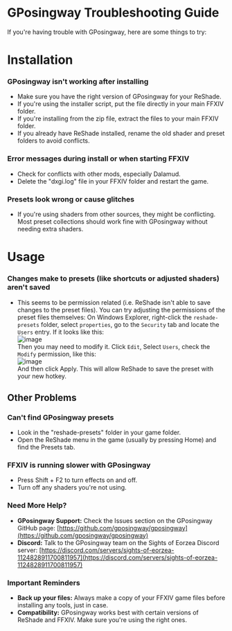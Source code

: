# GPosingway Troubleshooting Guide

If you're having trouble with GPosingway, here are some things to try:

# Installation

### GPosingway isn't working after installing
  * Make sure you have the right version of GPosingway for your ReShade.
  * If you're using the installer script, put the file directly in your main FFXIV folder.
  * If you're installing from the zip file, extract the files to your main FFXIV folder.
  * If you already have ReShade installed, rename the old shader and preset folders to avoid conflicts.

### Error messages during install or when starting FFXIV
  * Check for conflicts with other mods, especially Dalamud.
  * Delete the "dxgi.log" file in your FFXIV folder and restart the game.

### Presets look wrong or cause glitches
  * If you're using shaders from other sources, they might be conflicting. Most preset collections should work fine with GPosingway without needing extra shaders.

# Usage

### Changes make to presets (like shortcuts or adjusted shaders) aren't saved
- This seems to be permission related (i.e. ReShade isn't able to save changes to the preset files). You can try adjusting the permissions of the preset files themselves: On Windows Explorer, right-click the `reshade-presets` folder, select `properties`, go to the `Security` tab and locate the `Users` entry. If it looks like this:  
![image](https://github.com/user-attachments/assets/01b232c3-f2a7-40e5-8b4a-bbdc674ed15f)  
Then you may need to modify it. Click `Edit`, Select `Users`, check the `Modify` permission, like this:  
![image](https://github.com/user-attachments/assets/8cf8b772-69d7-45a2-ab3c-1eb210ad2e8a)  
And then click Apply. This will allow ReShade to save the preset with your new hotkey.

## Other Problems

### Can't find GPosingway presets
  * Look in the "reshade-presets" folder in your game folder.
  * Open the ReShade menu in the game (usually by pressing Home) and find the Presets tab.

### FFXIV is running slower with GPosingway
  * Press Shift + F2 to turn effects on and off.
  * Turn off any shaders you're not using.

### Need More Help?
  * **GPosingway Support:** Check the Issues section on the GPosingway GitHub page: [https://github.com/gposingway/gposingway](https://github.com/gposingway/gposingway)
  * **Discord:** Talk to the GPosingway team on the Sights of Eorzea Discord server: [https://discord.com/servers/sights-of-eorzea-1124828911700811957](https://discord.com/servers/sights-of-eorzea-1124828911700811957)

### Important Reminders
  * **Back up your files:** Always make a copy of your FFXIV game files before installing any tools, just in case.
  * **Compatibility:** GPosingway works best with certain versions of ReShade and FFXIV. Make sure you're using the right ones.
